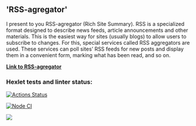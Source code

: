 ## 'RSS-agregator'
I present to you RSS-agregator (Rich Site Summary).
RSS is a specialized format designed to describe news feeds, article announcements and other materials. This is the easiest way for sites (usually blogs) to allow users to subscribe to changes. For this, special services called RSS aggregators are used. These services can poll sites’ RSS feeds for new posts and display them in a convenient form, marking what has been read, and so on.

**[Link to RSS-agregator](https://frontend-project-11-44lp0191o-canekg.vercel.app)**

### Hexlet tests and linter status:

[![Actions Status](https://github.com/canekg/frontend-project-11/workflows/hexlet-check/badge.svg)](https://github.com/canekg/frontend-project-11/actions)

[![Node CI](https://github.com/canekg/frontend-project-11/actions/workflows/nodejs.yml/badge.svg)](https://github.com/canekg/frontend-project-11/actions/workflows/nodejs.yml)

<a href="https://codeclimate.com/github/canekg/frontend-project-11/maintainability"><img src="https://api.codeclimate.com/v1/badges/a33b2282189c930342f6/maintainability" /></a>
